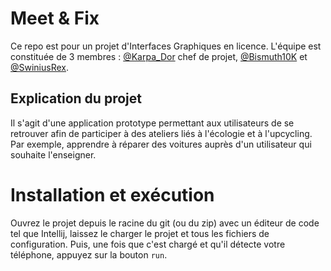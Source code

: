 # Meet & Fix
Ce repo est pour un projet d'Interfaces Graphiques en licence.
L'équipe est constituée de 3 membres : [@Karpa_Dor](https://github.com/Chloe-Dfs) chef de projet, [@Bismuth10K](https://github.com/SwiniusRex) et [@SwiniusRex](https://github.com/SwiniusRex).

## Explication du projet
Il s'agit d'une application prototype permettant aux utilisateurs de se retrouver afin de participer à des ateliers liés à l'écologie et à l'upcycling.
Par exemple, apprendre à réparer des voitures auprès d'un utilisateur qui souhaite l'enseigner.

# Installation et exécution
Ouvrez le projet depuis le racine du git (ou du zip) avec un éditeur de code tel que Intellij, laissez le charger le projet et tous les fichiers de configuration.
Puis, une fois que c'est chargé et qu'il détecte votre téléphone, appuyez sur la bouton `run`.